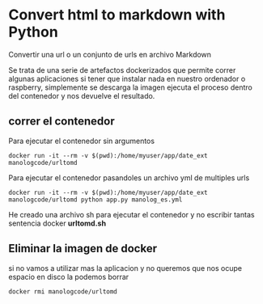 # Convert html to markdown with Python

Convertir una url o un conjunto de urls en archivo Markdown

Se trata de una serie de artefactos dockerizados que permite correr algunas aplicaciones si tener que instalar nada en nuestro
ordenador o raspberry, simplemente se descarga la imagen ejecuta el proceso dentro del contenedor y nos devuelve el resultado.


## correr el contenedor

Para ejecutar el contenedor sin argumentos

    docker run -it --rm -v $(pwd):/home/myuser/app/date_ext manologcode/urltomd    

Para ejecutar el contenedor pasandoles un archivo yml de multiples urls

    docker run -it --rm -v $(pwd):/home/myuser/app/date_ext manologcode/urltomd python app.py manolog_es.yml


He creado una archivo sh para ejecutar el contenedor y no escribir tantas sentencia docker **urltomd.sh**

## Eliminar la imagen de docker

si no vamos a utilizar mas la aplicacion y no queremos que nos ocupe espacio en disco la podemos borrar

    docker rmi manologcode/urltomd





